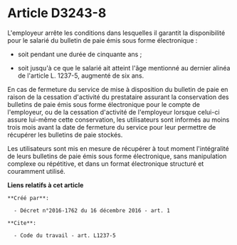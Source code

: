 # Article D3243-8

L'employeur arrête les conditions dans lesquelles il garantit la disponibilité pour le salarié du bulletin de paie émis sous
forme électronique :

- soit pendant une durée de cinquante ans ;

- soit jusqu'à ce que le salarié ait atteint l'âge mentionné au dernier alinéa de l'article L. 1237-5, augmenté de six ans. 

En cas de fermeture du service de mise à disposition du bulletin de paie en raison de la cessation d'activité du prestataire
assurant la conservation des bulletins de paie émis sous forme électronique pour le compte de l'employeur, ou de la cessation
d'activité de l'employeur lorsque celui-ci assure lui-même cette conservation, les utilisateurs sont informés au moins trois
mois avant la date de fermeture du service pour leur permettre de récupérer les bulletins de paie stockés. 

Les utilisateurs sont mis en mesure de récupérer à tout moment l'intégralité de leurs bulletins de paie émis sous forme
électronique, sans manipulation complexe ou répétitive, et dans un format électronique structuré et couramment utilisé.

**Liens relatifs à cet article**

	**Créé par**:

	  - Décret n°2016-1762 du 16 décembre 2016 - art. 1

	**Cite**:

	  - Code du travail - art. L1237-5
